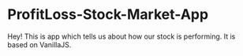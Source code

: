 # ProfitLoss-Stock-Market-App

Hey! This is app which tells us about how our stock is performing. It is based on VanillaJS.

